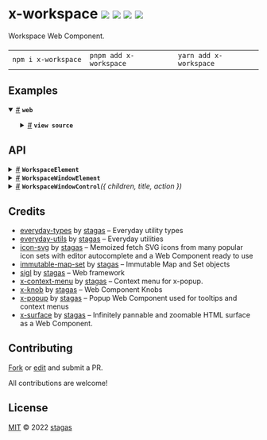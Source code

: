 <h1>
x-workspace <a href="https://npmjs.org/package/x-workspace"><img src="https://img.shields.io/badge/npm-v1.0.1-F00.svg?colorA=000"/></a> <a href="src"><img src="https://img.shields.io/badge/loc-507-FFF.svg?colorA=000"/></a> <a href="https://cdn.jsdelivr.net/npm/x-workspace@1.0.1/dist/x-workspace.min.js"><img src="https://img.shields.io/badge/brotli-32.3K-333.svg?colorA=000"/></a> <a href="LICENSE"><img src="https://img.shields.io/badge/license-MIT-F0B.svg?colorA=000"/></a>
</h1>

<p></p>

Workspace Web Component.

<h4>
<table><tr><td title="Triple click to select and copy paste">
<code>npm i x-workspace </code>
</td><td title="Triple click to select and copy paste">
<code>pnpm add x-workspace </code>
</td><td title="Triple click to select and copy paste">
<code>yarn add x-workspace</code>
</td></tr></table>
</h4>

## Examples

<details id="example$web" title="web" open><summary><span><a href="#example$web">#</a></span>  <code><strong>web</strong></code></summary>  <ul>    <details id="source$web" title="web source code" ><summary><span><a href="#source$web">#</a></span>  <code><strong>view source</strong></code></summary>  <a href="example/web.tsx">example/web.tsx</a>  <p>

```tsx
/** @jsxImportSource sigl */
import $ from 'sigl'

import { Rect } from 'sigl'
import { ContextMenuOption, WorkspaceElement, WorkspaceWindowElement } from 'x-workspace'

interface WindowItemElement extends $.Element<WindowItemElement> {}

@$.element()
class WindowItemElement extends $(WorkspaceWindowElement) {
  mounted($: WindowItemElement['$']) {
    $.Controls = $.part(() => <div></div>)
    $.ContextMenu = $.part(() => (
      <>
        <ContextMenuOption keyboard={['Ctrl', 'N']}>New</ContextMenuOption>
        <ContextMenuOption keyboard={['Alt', 'R']}>Remove the thing</ContextMenuOption>
        <ContextMenuOption>and another</ContextMenuOption>
        <hr />
        <ContextMenuOption disabled>and another</ContextMenuOption>
        <ContextMenuOption>and another</ContextMenuOption>
      </>
    ))
    $.Item = $.part(() => <div>hello this is a window</div>)
  }
}

interface SceneElement extends $.Element<SceneElement> {}

@$.element()
class SceneElement extends HTMLElement {
  Workspace = $.element(WorkspaceElement)
  WindowItem = $.element(WindowItemElement)

  items = new $.RefSet<WindowItemElement>([
    { rect: new Rect(0, 0, 200, 200), label: 'one' },
    { rect: new Rect(300, 0, 200, 200), label: 'two' },
  ])

  mounted($: SceneElement['$']) {
    $.render(({ Workspace, WindowItem, items }) => (
      <>
        <style>
          {/*css*/ `
          ${Workspace} {
            position: absolute;
            display: flex;
            top: 0;
            left: 0;
            width: 100%;
            height: 100%;
            overflow: hidden;
          }

          ${WindowItem} {
            border: 5px solid pink;
          }
        `}
        </style>
        <Workspace>
          {items.map(item => <WindowItem {x-workspace.item} />)}
        </Workspace>
      </>
    ))
  }
}

const Scene = $.element(SceneElement)

$.render(<Scene />, document.body)
```

</p>
</details></ul></details>

## API

<p>  <details id="WorkspaceElement$9" title="Class" ><summary><span><a href="#WorkspaceElement$9">#</a></span>  <code><strong>WorkspaceElement</strong></code>    </summary>  <a href="src/x-workspace.tsx#L38">src/x-workspace.tsx#L38</a>  <ul>        <p>  <details id="constructor$10" title="Constructor" ><summary><span><a href="#constructor$10">#</a></span>  <code><strong>constructor</strong></code><em>()</em>    </summary>    <ul>    <p>  <details id="new WorkspaceElement$11" title="ConstructorSignature" ><summary><span><a href="#new WorkspaceElement$11">#</a></span>  <code><strong>new WorkspaceElement</strong></code><em>()</em>    </summary>    <ul><p><a href="#WorkspaceElement$9">WorkspaceElement</a></p>        </ul></details></p>    </ul></details><details id="ContextMenu$22" title="Property" ><summary><span><a href="#ContextMenu$22">#</a></span>  <code><strong>ContextMenu</strong></code>    </summary>  <a href="src/x-workspace.tsx#L60">src/x-workspace.tsx#L60</a>  <ul><p><details id="__type$23" title="Function" ><summary><span><a href="#__type$23">#</a></span>  <em>()</em>    </summary>    <ul>    <p>      <p><strong></strong><em>()</em>  &nbsp;=&gt;  <ul><span>VKid</span></ul></p></p>    </ul></details></p>        </ul></details><details id="Knob$14" title="Property" ><summary><span><a href="#Knob$14">#</a></span>  <code><strong>Knob</strong></code>  <span><span>&nbsp;=&nbsp;</span>  <code>...</code></span>  </summary>  <a href="src/x-workspace.tsx#L41">src/x-workspace.tsx#L41</a>  <ul><p><span>Component</span>&lt;<span>KnobElement</span>, <span>HTMLElement</span>&gt;</p>        </ul></details><details id="Popup$13" title="Property" ><summary><span><a href="#Popup$13">#</a></span>  <code><strong>Popup</strong></code>  <span><span>&nbsp;=&nbsp;</span>  <code>...</code></span>  </summary>  <a href="src/x-workspace.tsx#L40">src/x-workspace.tsx#L40</a>  <ul><p><span>Component</span>&lt;<span>PopupElement</span>, <span>HTMLElement</span>&gt;</p>        </ul></details><details id="Surface$12" title="Property" ><summary><span><a href="#Surface$12">#</a></span>  <code><strong>Surface</strong></code>  <span><span>&nbsp;=&nbsp;</span>  <code>...</code></span>  </summary>  <a href="src/x-workspace.tsx#L39">src/x-workspace.tsx#L39</a>  <ul><p><span>Component</span>&lt;<span>SurfaceElement</span>, <span>HTMLElement</span>&gt;</p>        </ul></details><details id="contextMenusPart$34" title="Property" ><summary><span><a href="#contextMenusPart$34">#</a></span>  <code><strong>contextMenusPart</strong></code>    </summary>  <a href="src/x-workspace.tsx#L64">src/x-workspace.tsx#L64</a>  <ul><p><span>HTMLElement</span></p>        </ul></details><details id="contextMenusScene$21" title="Property" ><summary><span><a href="#contextMenusScene$21">#</a></span>  <code><strong>contextMenusScene</strong></code>  <span><span>&nbsp;=&nbsp;</span>  <code>...</code></span>  </summary>  <a href="src/x-workspace.tsx#L59">src/x-workspace.tsx#L59</a>  <ul><p><span>PopupSceneLocal</span></p>        </ul></details><details id="labelsScene$20" title="Property" ><summary><span><a href="#labelsScene$20">#</a></span>  <code><strong>labelsScene</strong></code>  <span><span>&nbsp;=&nbsp;</span>  <code>...</code></span>  </summary>  <a href="src/x-workspace.tsx#L57">src/x-workspace.tsx#L57</a>  <ul><p><span>PopupSceneLocal</span></p>        </ul></details><details id="onContextMenu$25" title="Property" ><summary><span><a href="#onContextMenu$25">#</a></span>  <code><strong>onContextMenu</strong></code>    </summary>  <a href="src/x-workspace.tsx#L61">src/x-workspace.tsx#L61</a>  <ul><p><details id="__type$26" title="Function" ><summary><span><a href="#__type$26">#</a></span>  <em>(Options)</em>    </summary>    <ul>    <p>    <details id="Options$28" title="Function" ><summary><span><a href="#Options$28">#</a></span>  <code><strong>Options</strong></code><em>({ event })</em>    </summary>    <ul>    <p>    <details id="props$31" title="Parameter" ><summary><span><a href="#props$31">#</a></span>  <code><strong>props</strong></code>    </summary>    <ul><p>{<p>  <details id="event$33" title="Property" ><summary><span><a href="#event$33">#</a></span>  <code><strong>event</strong></code>    </summary>  <a href="src/x-workspace.tsx#L62">src/x-workspace.tsx#L62</a>  <ul><p><span>MouseEvent</span></p>        </ul></details></p>}</p>        </ul></details>  <p><strong>Options</strong><em>({ event })</em>  &nbsp;=&gt;  <ul><span>VKid</span></ul></p></p>    </ul></details>  <p><strong></strong><em>(Options)</em>  &nbsp;=&gt;  <ul><span>EventHandler</span>&lt;any, <span>MouseEvent</span>&gt;</ul></p></p>    </ul></details></p>        </ul></details><details id="onmounted$47" title="Property" ><summary><span><a href="#onmounted$47">#</a></span>  <code><strong>onmounted</strong></code>    </summary>    <ul><p><span>EventHandler</span>&lt;<a href="#WorkspaceElement$9">WorkspaceElement</a>, <span>CustomEvent</span>&lt;any&gt;&gt;</p>        </ul></details><details id="onunmounted$48" title="Property" ><summary><span><a href="#onunmounted$48">#</a></span>  <code><strong>onunmounted</strong></code>    </summary>    <ul><p><span>EventHandler</span>&lt;<a href="#WorkspaceElement$9">WorkspaceElement</a>, <span>CustomEvent</span>&lt;any&gt;&gt;</p>        </ul></details><details id="root$15" title="Property" ><summary><span><a href="#root$15">#</a></span>  <code><strong>root</strong></code>  <span><span>&nbsp;=&nbsp;</span>  <code>...</code></span>  </summary>  <a href="src/x-workspace.tsx#L43">src/x-workspace.tsx#L43</a>  <ul><p><span>ShadowRoot</span></p>        </ul></details><details id="state$16" title="Property" ><summary><span><a href="#state$16">#</a></span>  <code><strong>state</strong></code>  <span><span>&nbsp;=&nbsp;</span>  <code>SurfaceState.Idle</code></span>  </summary>  <a href="src/x-workspace.tsx#L45">src/x-workspace.tsx#L45</a>  <ul><p><span>ValuesOf</span>&lt;{}&gt;</p>        </ul></details><details id="surface$18" title="Property" ><summary><span><a href="#surface$18">#</a></span>  <code><strong>surface</strong></code>    </summary>  <a href="src/x-workspace.tsx#L47">src/x-workspace.tsx#L47</a>  <ul><p><code>null</code> | <span>SurfaceElement</span></p>        </ul></details><details id="windows$19" title="Property" ><summary><span><a href="#windows$19">#</a></span>  <code><strong>windows</strong></code>  <span><span>&nbsp;=&nbsp;</span>  <code>...</code></span>  </summary>  <a href="src/x-workspace.tsx#L48">src/x-workspace.tsx#L48</a>  <ul><p><span>ChildOf</span>&lt;<a href="#WorkspaceWindowElement$49">WorkspaceWindowElement</a>&gt;  []</p>        </ul></details><details id="mounted$35" title="Method" ><summary><span><a href="#mounted$35">#</a></span>  <code><strong>mounted</strong></code><em>($)</em>    </summary>  <a href="src/x-workspace.tsx#L66">src/x-workspace.tsx#L66</a>  <ul>    <p>    <details id="$$37" title="Parameter" ><summary><span><a href="#$$37">#</a></span>  <code><strong>$</strong></code>    </summary>    <ul><p><span>Context</span>&lt;<a href="#WorkspaceElement$9">WorkspaceElement</a> &amp; <span>JsxContext</span>&lt;<a href="#WorkspaceElement$9">WorkspaceElement</a>&gt; &amp; <span>Omit</span>&lt;{<p>    <details id="ctor$41" title="Parameter" ><summary><span><a href="#ctor$41">#</a></span>  <code><strong>ctor</strong></code>    </summary>    <ul><p><span>Class</span>&lt;<a href="#T$40">T</a>&gt;</p>        </ul></details>  <p><strong></strong>&lt;<span>T</span>&gt;<em>(ctor)</em>  &nbsp;=&gt;  <ul><span>CleanClass</span>&lt;<a href="#T$40">T</a>&gt;</ul></p>  <details id="ctx$45" title="Parameter" ><summary><span><a href="#ctx$45">#</a></span>  <code><strong>ctx</strong></code>    </summary>    <ul><p><a href="#T$44">T</a> | <span>Class</span>&lt;<a href="#T$44">T</a>&gt;</p>        </ul></details>  <p><strong></strong>&lt;<span>T</span>&gt;<em>(ctx)</em>  &nbsp;=&gt;  <ul><span>Wrapper</span>&lt;<a href="#T$44">T</a>&gt;</ul></p></p>} &amp; <span>__module</span> &amp; {}, <code>"transition"</code>&gt;&gt;</p>        </ul></details>  <p><strong>mounted</strong><em>($)</em>  &nbsp;=&gt;  <ul>void</ul></p></p>    </ul></details></p></ul></details><details id="WorkspaceWindowElement$49" title="Class" ><summary><span><a href="#WorkspaceWindowElement$49">#</a></span>  <code><strong>WorkspaceWindowElement</strong></code>    </summary>  <a href="src/x-workspace-window.tsx#L14">src/x-workspace-window.tsx#L14</a>  <ul>        <p>  <details id="constructor$50" title="Constructor" ><summary><span><a href="#constructor$50">#</a></span>  <code><strong>constructor</strong></code><em>(args)</em>    </summary>    <ul>    <p>  <details id="new WorkspaceWindowElement$51" title="ConstructorSignature" ><summary><span><a href="#new WorkspaceWindowElement$51">#</a></span>  <code><strong>new WorkspaceWindowElement</strong></code><em>()</em>    </summary>    <ul><p><a href="#WorkspaceWindowElement$49">WorkspaceWindowElement</a></p>      <p>  <details id="args$52" title="Parameter" ><summary><span><a href="#args$52">#</a></span>  <code><strong>args</strong></code>    </summary>    <ul><p>any  []</p>        </ul></details></p>  </ul></details></p>    </ul></details><details id="ContextMenu$74" title="Property" ><summary><span><a href="#ContextMenu$74">#</a></span>  <code><strong>ContextMenu</strong></code>    </summary>  <a href="src/x-workspace-window.tsx#L32">src/x-workspace-window.tsx#L32</a>  <ul><p><details id="__type$75" title="Function" ><summary><span><a href="#__type$75">#</a></span>  <em>()</em>    </summary>    <ul>    <p>      <p><strong></strong><em>()</em>  &nbsp;=&gt;  <ul><span>VKid</span></ul></p></p>    </ul></details></p>        </ul></details><details id="Controls$71" title="Property" ><summary><span><a href="#Controls$71">#</a></span>  <code><strong>Controls</strong></code>    </summary>  <a href="src/x-workspace-window.tsx#L31">src/x-workspace-window.tsx#L31</a>  <ul><p><details id="__type$72" title="Function" ><summary><span><a href="#__type$72">#</a></span>  <em>()</em>    </summary>    <ul>    <p>      <p><strong></strong><em>()</em>  &nbsp;=&gt;  <ul><span>VKid</span></ul></p></p>    </ul></details></p>        </ul></details><details id="ExtraLabel$62" title="Property" ><summary><span><a href="#ExtraLabel$62">#</a></span>  <code><strong>ExtraLabel</strong></code>  <span><span>&nbsp;=&nbsp;</span>  <code>...</code></span>  </summary>  <a href="src/x-workspace-window.tsx#L28">src/x-workspace-window.tsx#L28</a>  <ul><p><details id="__type$63" title="Function" ><summary><span><a href="#__type$63">#</a></span>  <em>()</em>    </summary>    <ul>    <p>      <p><strong></strong><em>()</em>  &nbsp;=&gt;  <ul><span>VKid</span></ul></p></p>    </ul></details></p>        </ul></details><details id="Item$68" title="Property" ><summary><span><a href="#Item$68">#</a></span>  <code><strong>Item</strong></code>    </summary>  <a href="src/x-workspace-window.tsx#L30">src/x-workspace-window.tsx#L30</a>  <ul><p><details id="__type$69" title="Function" ><summary><span><a href="#__type$69">#</a></span>  <em>()</em>    </summary>    <ul>    <p>      <p><strong></strong><em>()</em>  &nbsp;=&gt;  <ul><span>VKid</span></ul></p></p>    </ul></details></p>        </ul></details><details id="Label$65" title="Property" ><summary><span><a href="#Label$65">#</a></span>  <code><strong>Label</strong></code>    </summary>  <a href="src/x-workspace-window.tsx#L29">src/x-workspace-window.tsx#L29</a>  <ul><p><details id="__type$66" title="Function" ><summary><span><a href="#__type$66">#</a></span>  <em>()</em>    </summary>    <ul>    <p>      <p><strong></strong><em>()</em>  &nbsp;=&gt;  <ul><span>VKid</span></ul></p></p>    </ul></details></p>        </ul></details><details id="Popup$57" title="Property" ><summary><span><a href="#Popup$57">#</a></span>  <code><strong>Popup</strong></code>  <span><span>&nbsp;=&nbsp;</span>  <code>...</code></span>  </summary>  <a href="src/x-workspace-window.tsx#L20">src/x-workspace-window.tsx#L20</a>  <ul><p><span>Component</span>&lt;<span>PopupElement</span>, <span>HTMLElement</span>&gt;</p>        </ul></details><details id="SurfaceMove$58" title="Property" ><summary><span><a href="#SurfaceMove$58">#</a></span>  <code><strong>SurfaceMove</strong></code>  <span><span>&nbsp;=&nbsp;</span>  <code>...</code></span>  </summary>  <a href="src/x-workspace-window.tsx#L21">src/x-workspace-window.tsx#L21</a>  <ul><p><span>Component</span>&lt;<span>SurfaceMoveElement</span>, <span>HTMLElement</span>&gt;</p>        </ul></details><details id="SurfaceResize$59" title="Property" ><summary><span><a href="#SurfaceResize$59">#</a></span>  <code><strong>SurfaceResize</strong></code>  <span><span>&nbsp;=&nbsp;</span>  <code>...</code></span>  </summary>  <a href="src/x-workspace-window.tsx#L22">src/x-workspace-window.tsx#L22</a>  <ul><p><span>Component</span>&lt;<span>SurfaceResizeElement</span>, <span>HTMLElement</span>&gt;</p>        </ul></details><details id="doRenameLabel$86" title="Property" ><summary><span><a href="#doRenameLabel$86">#</a></span>  <code><strong>doRenameLabel</strong></code>  <span><span>&nbsp;=&nbsp;</span>  <code>...</code></span>  </summary>  <a href="src/x-workspace-window.tsx#L37">src/x-workspace-window.tsx#L37</a>  <ul><p><details id="__type$87" title="Function" ><summary><span><a href="#__type$87">#</a></span>  <em>()</em>    </summary>    <ul>    <p>      <p><strong></strong><em>()</em>  &nbsp;=&gt;  <ul>void</ul></p></p>    </ul></details></p>        </ul></details><details id="fullSize$56" title="Property" ><summary><span><a href="#fullSize$56">#</a></span>  <code><strong>fullSize</strong></code>  <span><span>&nbsp;=&nbsp;</span>  <code>false</code></span>  </summary>  <a href="src/x-workspace-window.tsx#L18">src/x-workspace-window.tsx#L18</a>  <ul><p>boolean</p>        </ul></details><details id="id$53" title="Property" ><summary><span><a href="#id$53">#</a></span>  <code><strong>id</strong></code>  <span><span>&nbsp;=&nbsp;</span>  <code>...</code></span>  </summary>  <a href="src/x-workspace-window.tsx#L15">src/x-workspace-window.tsx#L15</a>  <ul><p>string</p>        </ul></details><details id="label$54" title="Property" ><summary><span><a href="#label$54">#</a></span>  <code><strong>label</strong></code>  <span><span>&nbsp;=&nbsp;</span>  <code>$.String</code></span>  </summary>  <a href="src/x-workspace-window.tsx#L16">src/x-workspace-window.tsx#L16</a>  <ul><p>undefined | string</p>        </ul></details><details id="labelPopup$61" title="Property" ><summary><span><a href="#labelPopup$61">#</a></span>  <code><strong>labelPopup</strong></code>    </summary>  <a href="src/x-workspace-window.tsx#L26">src/x-workspace-window.tsx#L26</a>  <ul><p><span>PopupElement</span></p>        </ul></details><details id="onContextMenu$77" title="Property" ><summary><span><a href="#onContextMenu$77">#</a></span>  <code><strong>onContextMenu</strong></code>    </summary>  <a href="src/x-workspace-window.tsx#L33">src/x-workspace-window.tsx#L33</a>  <ul><p><details id="__type$78" title="Function" ><summary><span><a href="#__type$78">#</a></span>  <em>(Options)</em>    </summary>    <ul>    <p>    <details id="Options$80" title="Function" ><summary><span><a href="#Options$80">#</a></span>  <code><strong>Options</strong></code><em>({ event })</em>    </summary>    <ul>    <p>    <details id="props$83" title="Parameter" ><summary><span><a href="#props$83">#</a></span>  <code><strong>props</strong></code>    </summary>    <ul><p>{<p>  <details id="event$85" title="Property" ><summary><span><a href="#event$85">#</a></span>  <code><strong>event</strong></code>    </summary>  <a href="src/x-workspace-window.tsx#L34">src/x-workspace-window.tsx#L34</a>  <ul><p><span>MouseEvent</span></p>        </ul></details></p>}</p>        </ul></details>  <p><strong>Options</strong><em>({ event })</em>  &nbsp;=&gt;  <ul><span>VKid</span></ul></p></p>    </ul></details>  <p><strong></strong><em>(Options)</em>  &nbsp;=&gt;  <ul><span>EventHandler</span>&lt;any, <span>MouseEvent</span>&gt;</ul></p></p>    </ul></details></p>        </ul></details><details id="onmounted$101" title="Property" ><summary><span><a href="#onmounted$101">#</a></span>  <code><strong>onmounted</strong></code>    </summary>    <ul><p><span>EventHandler</span>&lt;<a href="#WorkspaceWindowElement$49">WorkspaceWindowElement</a>, <span>CustomEvent</span>&lt;any&gt;&gt;</p>        </ul></details><details id="onunmounted$102" title="Property" ><summary><span><a href="#onunmounted$102">#</a></span>  <code><strong>onunmounted</strong></code>    </summary>    <ul><p><span>EventHandler</span>&lt;<a href="#WorkspaceWindowElement$49">WorkspaceWindowElement</a>, <span>CustomEvent</span>&lt;any&gt;&gt;</p>        </ul></details><details id="vertical$55" title="Property" ><summary><span><a href="#vertical$55">#</a></span>  <code><strong>vertical</strong></code>  <span><span>&nbsp;=&nbsp;</span>  <code>$.Boolean</code></span>  </summary>  <a href="src/x-workspace-window.tsx#L17">src/x-workspace-window.tsx#L17</a>  <ul><p>undefined | boolean</p>        </ul></details><details id="workspace$60" title="Property" ><summary><span><a href="#workspace$60">#</a></span>  <code><strong>workspace</strong></code>    </summary>  <a href="src/x-workspace-window.tsx#L25">src/x-workspace-window.tsx#L25</a>  <ul><p><a href="#WorkspaceElement$9">WorkspaceElement</a></p>        </ul></details><details id="mounted$89" title="Method" ><summary><span><a href="#mounted$89">#</a></span>  <code><strong>mounted</strong></code><em>($)</em>    </summary>  <a href="src/x-workspace-window.tsx#L80">src/x-workspace-window.tsx#L80</a>  <ul>    <p>    <details id="$$91" title="Parameter" ><summary><span><a href="#$$91">#</a></span>  <code><strong>$</strong></code>    </summary>    <ul><p><span>Context</span>&lt;<a href="#WorkspaceWindowElement$49">WorkspaceWindowElement</a> &amp; <span>JsxContext</span>&lt;<a href="#WorkspaceWindowElement$49">WorkspaceWindowElement</a>&gt; &amp; <span>Omit</span>&lt;{<p>    <details id="ctor$95" title="Parameter" ><summary><span><a href="#ctor$95">#</a></span>  <code><strong>ctor</strong></code>    </summary>    <ul><p><span>Class</span>&lt;<a href="#T$40">T</a>&gt;</p>        </ul></details>  <p><strong></strong>&lt;<span>T</span>&gt;<em>(ctor)</em>  &nbsp;=&gt;  <ul><span>CleanClass</span>&lt;<a href="#T$40">T</a>&gt;</ul></p>  <details id="ctx$99" title="Parameter" ><summary><span><a href="#ctx$99">#</a></span>  <code><strong>ctx</strong></code>    </summary>    <ul><p><a href="#T$44">T</a> | <span>Class</span>&lt;<a href="#T$44">T</a>&gt;</p>        </ul></details>  <p><strong></strong>&lt;<span>T</span>&gt;<em>(ctx)</em>  &nbsp;=&gt;  <ul><span>Wrapper</span>&lt;<a href="#T$44">T</a>&gt;</ul></p></p>} &amp; <span>__module</span> &amp; {}, <code>"transition"</code>&gt;&gt;</p>        </ul></details>  <p><strong>mounted</strong><em>($)</em>  &nbsp;=&gt;  <ul>void</ul></p></p>    </ul></details></p></ul></details><details id="WorkspaceWindowControl$1" title="Function" ><summary><span><a href="#WorkspaceWindowControl$1">#</a></span>  <code><strong>WorkspaceWindowControl</strong></code><em>({ children, title, action })</em>    </summary>  <a href="src/x-workspace.tsx#L20">src/x-workspace.tsx#L20</a>  <ul>    <p>    {<p>  <details id="children$8" title="Property" ><summary><span><a href="#children$8">#</a></span>  <code><strong>children</strong></code>    </summary>  <a href="src/x-workspace.tsx#L23">src/x-workspace.tsx#L23</a>  <ul><p><span>VKid</span></p>        </ul></details><details id="title$7" title="Property" ><summary><span><a href="#title$7">#</a></span>  <code><strong>title</strong></code>    </summary>  <a href="src/x-workspace.tsx#L22">src/x-workspace.tsx#L22</a>  <ul><p>string</p>        </ul></details><details id="action$5" title="Method" ><summary><span><a href="#action$5">#</a></span>  <code><strong>action</strong></code><em>()</em>    </summary>  <a href="src/x-workspace.tsx#L21">src/x-workspace.tsx#L21</a>  <ul>    <p>      <p><strong>action</strong><em>()</em>  &nbsp;=&gt;  <ul>void</ul></p></p>    </ul></details></p>}  <p><strong>WorkspaceWindowControl</strong><em>({ children, title, action })</em>  &nbsp;=&gt;  <ul><span>VKid</span></ul></p></p>    </ul></details></p>

## Credits

- [everyday-types](https://npmjs.org/package/everyday-types) by [stagas](https://github.com/stagas) &ndash; Everyday utility types
- [everyday-utils](https://npmjs.org/package/everyday-utils) by [stagas](https://github.com/stagas) &ndash; Everyday utilities
- [icon-svg](https://npmjs.org/package/icon-svg) by [stagas](https://github.com/stagas) &ndash; Memoized fetch SVG icons from many popular icon sets with editor autocomplete and a Web Component ready to use
- [immutable-map-set](https://npmjs.org/package/immutable-map-set) by [stagas](https://github.com/stagas) &ndash; Immutable Map and Set objects
- [sigl](https://npmjs.org/package/sigl) by [stagas](https://github.com/stagas) &ndash; Web framework
- [x-context-menu](https://npmjs.org/package/x-context-menu) by [stagas](https://github.com/stagas) &ndash; Context menu for x-popup.
- [x-knob](https://npmjs.org/package/x-knob) by [stagas](https://github.com/stagas) &ndash; Web Component Knobs
- [x-popup](https://npmjs.org/package/x-popup) by [stagas](https://github.com/stagas) &ndash; Popup Web Component used for tooltips and context menus
- [x-surface](https://npmjs.org/package/x-surface) by [stagas](https://github.com/stagas) &ndash; Infinitely pannable and zoomable HTML surface as a Web Component.

## Contributing

[Fork](https://github.com/stagas/x-workspace/fork) or [edit](https://github.dev/stagas/x-workspace) and submit a PR.

All contributions are welcome!

## License

<a href="LICENSE">MIT</a> &copy; 2022 [stagas](https://github.com/stagas)
